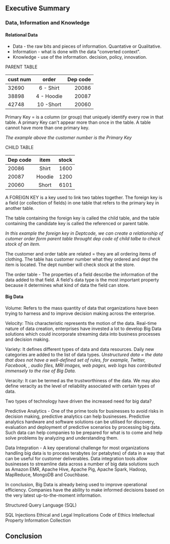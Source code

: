 ## Executive Summary

### Data, Information and Knowledge
#### Relational Data

- Data - the raw bits and pieces of information. Quantative or Qualitative.
- Information - what is done with the data "converted context".
- Knowledge - use of the information. decision, policy, innovation.

PARENT TABLE 

| cust num |    order      |Dep code|
|----------|:-------------:|-------:|
| 32690    |   6 - Shirt   |   20086|
| 38898    |   4 - Hoodie  |   20087|
| 42748    |   10 -Short   |   20060|

Primary Key = is a column (or group) that uniquely identify every row in that table. A primary Key can't appear more than once in the table.  A table cannot have more than one primary key.

*The example above the customer number is the Primary Key*

CHILD TABLE

| Dep code |      item     |  stock|
|----------|:-------------:|------:|
| 20086    |    Shirt      |   1600|
| 20087    |    Hoodie     |   1200|
| 20060    |    Short      |   6101|


A FOREIGN KEY is a key used to link two tables together. The foreign key is a field (or collection of fields) in one table that refers to the primary key in another table.

The table containing the foreign key is called the child table, and the table containing the candidate key is called the referenced or parent table.

*In this example the foreign key in Deptcode, we can create a relationship of cutomer order form parent table throught dep code of child talbe to check stock of an item.*

The customer and order table are related = they are all ordering items of clothing. The table has customer number what they ordered and dept the item is located. The dept number will check stock at the store.

The order table - The properties of a field describe the information of the data added to that field. A field's data type is the most important property because it determines what kind of data the field can store.

#### Big Data

Volume: Refers to the mass quantity of data that organizations have been trying to harness and to improve decision making across the enterprise.

Velocity: This characteristic represents the motion of the data. Real-time nature of data creation, enterprises have invested a lot to develop Big Data solutions which could incorporate streaming data into business processes and decision making.

Variety: It defines different types of data and data resources. Daily new categories are added to the list of data types.
*Unstructured data = the data that does not have a well-defined set of rules, for example, Twitter, Facebook, , audio files, MRI images, web pages, web logs has contributed immensely to the rise of Big Data.*

Veracity: It can be termed as the trustworthiness of the data. We may also define veracity as the level of reliability associated with certain types of data.

Two types of technology have driven the increased need for big data?

Predictive Analytics -
One of the prime tools for businesses to avoid risks in decision making, predictive analytics can help businesses. Predictive analytics hardware and software solutions can be utilised for discovery, evaluation and deployment of predictive scenarios by processing big data. Such data can help companies to be prepared for what is to come and help solve problems by analyzing and understanding them.

 Data Integration -
A key operational challenge for most organizations handling big data is to process terabytes (or petabytes) of data in a way that can be useful for customer deliverables. Data integration tools allow businesses to streamline data across a number of big data solutions such as Amazon EMR, Apache Hive, Apache Pig, Apache Spark, Hadoop, MapReduce, MongoDB and Couchbase.

In conclusion, Big Data is already being used to improve operational efficiency. Companies have the ability to make informed decisions based on the very latest up-to-the-moment information.

Structured Query Language (SQL)


SQL Injections
Ethical and Legal Implications
Code of Ethics
Intellectual Property
Information Collection

## Conclusion
